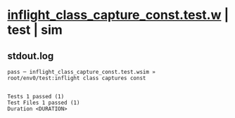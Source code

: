 # [inflight_class_capture_const.test.w](../../../../../examples/tests/valid/inflight_class_capture_const.test.w) | test | sim

## stdout.log
```log
pass ─ inflight_class_capture_const.test.wsim » root/env0/test:inflight class captures const
 
 
Tests 1 passed (1)
Test Files 1 passed (1)
Duration <DURATION>
```

